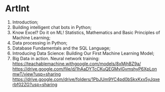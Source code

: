 # ArtInt

1. Introduction;
2. Building intelligent chat bots in Python;
3. Know Excel? Do it on ML! Statistics, Mathematics and Basic Principles of Machine Learning;
4. Data processing in Python;
5. Database Fundamentals and the SQL Language;
6. Introducing Data Science: Building Our First Machine Learning Model;
7. Big Data in action.
  Neural network training:
    https://teachablemachine.withgoogle.com/models/8xMjhBZ9a/
    https://drive.google.com/file/d/1hAaDYTcCKuQEGMvlGvmshyP6XpLonmwT/view?usp=sharing
    https://drive.google.com/drive/folders/1PbJUm9YC4pd0bSkxKxx5yJqxerbf02ZG?usp=sharing
